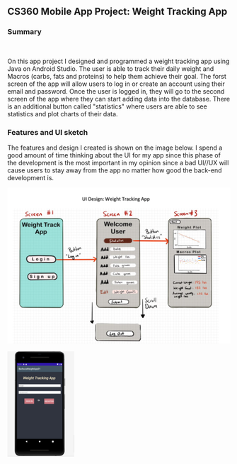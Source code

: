 <h2>CS360 Mobile App Project: Weight Tracking App</h2>

<h3> Summary </h3> 
<br> 


On this app project I designed and programmed a weight tracking app using Java on Android Studio. The user is able to track their daily weight and Macros (carbs, fats and proteins) to help them achieve their goal. The forst screen of the app will allow users to log in or create an account using their email and password. Once the user is logged in, they will go to the second screen of the app where they can start adding data into the database. There is an additional button called "statistics" where users are able to see statistics and plot charts of their data. 

<h3> Features and UI sketch </h3> 

The features and design I created is shown on the image below. I spend a good amount of time thinking about the UI for my app since this phase of the development is the most important in my opinion since a bad UI//UX will cause users to stay away from the app no matter how good the back-end development is. 


![Alt text](images/image01.png)

<img src="images/image_02.png" width="30%">
